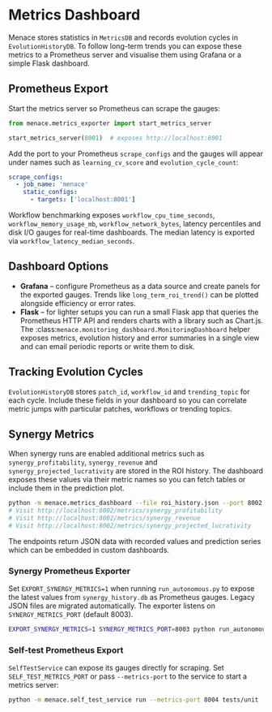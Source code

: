 # Metrics Dashboard

Menace stores statistics in `MetricsDB` and records evolution cycles in
`EvolutionHistoryDB`. To follow long-term trends you can expose these
metrics to a Prometheus server and visualise them using Grafana or a
simple Flask dashboard.

## Prometheus Export

Start the metrics server so Prometheus can scrape the gauges:

```python
from menace.metrics_exporter import start_metrics_server

start_metrics_server(8001)  # exposes http://localhost:8001
```

Add the port to your Prometheus `scrape_configs` and the gauges will
appear under names such as `learning_cv_score` and
`evolution_cycle_count`:

```yaml
scrape_configs:
  - job_name: 'menace'
    static_configs:
      - targets: ['localhost:8001']
```

Workflow benchmarking exposes
`workflow_cpu_time_seconds`, `workflow_memory_usage_mb`,
`workflow_network_bytes`, latency percentiles and disk I/O gauges for
real-time dashboards. The median latency is exported via
`workflow_latency_median_seconds`.

## Dashboard Options

* **Grafana** – configure Prometheus as a data source and create panels
  for the exported gauges. Trends like `long_term_roi_trend()` can be
  plotted alongside efficiency or error rates.
* **Flask** – for lighter setups you can run a small Flask app that
  queries the Prometheus HTTP API and renders charts with a library such
  as Chart.js. The :class:`menace.monitoring_dashboard.MonitoringDashboard`
  helper exposes metrics, evolution history and error summaries in a
  single view and can email periodic reports or write them to disk.

## Tracking Evolution Cycles

`EvolutionHistoryDB` stores `patch_id`, `workflow_id` and
`trending_topic` for each cycle. Include these fields in your dashboard
so you can correlate metric jumps with particular patches, workflows or
trending topics.

## Synergy Metrics

When synergy runs are enabled additional metrics such as
`synergy_profitability`, `synergy_revenue` and `synergy_projected_lucrativity` are stored in the
ROI history. The dashboard exposes these values via their metric names so you
can fetch tables or include them in the prediction plot.

```bash
python -m menace.metrics_dashboard --file roi_history.json --port 8002
# Visit http://localhost:8002/metrics/synergy_profitability
# Visit http://localhost:8002/metrics/synergy_revenue
# Visit http://localhost:8002/metrics/synergy_projected_lucrativity
```

The endpoints return JSON data with recorded values and prediction series which
can be embedded in custom dashboards.


### Synergy Prometheus Exporter

Set `EXPORT_SYNERGY_METRICS=1` when running `run_autonomous.py` to expose the
latest values from `synergy_history.db` as Prometheus gauges. Legacy JSON files
are migrated automatically. The exporter
listens on `SYNERGY_METRICS_PORT` (default 8003).

```bash
EXPORT_SYNERGY_METRICS=1 SYNERGY_METRICS_PORT=8003 python run_autonomous.py
```

### Self‑test Prometheus Export

`SelfTestService` can expose its gauges directly for scraping. Set
`SELF_TEST_METRICS_PORT` or pass `--metrics-port` to the service to start a
metrics server:

```bash
python -m menace.self_test_service run --metrics-port 8004 tests/unit
```

